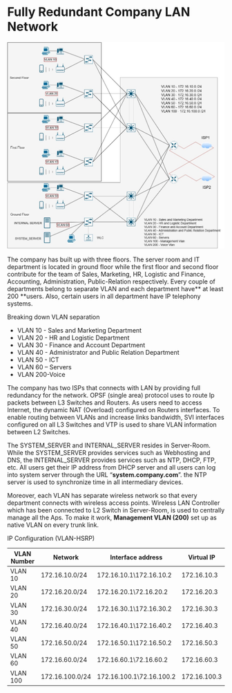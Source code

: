 # Fully Redundant Company LAN Network
![Diagram ](https://github.com/Tjeewantha/Company-Network-Project_Redundancy_CCNA/blob/main/Company%20Network_Diagram.jpg "Diagram ")

The company has built up with three floors. The server room and IT department is located in ground floor while the first floor and second floor contribute for the team of Sales, Marketing, HR, Logistic and Finance, Accounting, Administration, Public-Relation respectively. Every couple of departments belong to separate VLAN and each department have** at least 200 **users. Also, certain users in all department have IP telephony systems.

Breaking down VLAN separation
- VLAN 10 - Sales and Marketing Department
- VLAN 20 - HR and Logistic Department
- VLAN 30 - Finance and Account Department
- VLAN 40 - Administrator and Public Relation Department
- VLAN 50 - ICT
- VLAN 60 – Servers
- VLAN 200-Voice 

The company has two ISPs that connects with LAN by providing full redundancy for the network. OPSF (single area) protocol uses to route Ip packets between L3 Switches and Routers. As users need to access Internet, the dynamic NAT (Overload) configured on Routers interfaces. To enable routing between VLANs and increase links bandwidth, SVI interfaces configured on all L3 Switches and VTP is used to share VLAN information between L2 Switches.

The SYSTEM_SERVER and INTERNAL_SERVER resides in Server-Room. While the SYSTEM_SERVER provides services such as Webhosting and DNS, the INTERNAL_SERVER provides services such as NTP, DHCP, FTP, etc.  All users get their IP address from DHCP server and all users can log into system server through the URL “**system.company.com**”. the NTP server is used to synchronize time in all intermediary devices.  

Moreover, each VLAN has separate wireless network so that every department connects with wireless access points. Wireless LAN Controller which has been connected to L2 Switch in Server-Room, is used to centrally manage all the Aps. To make it work, **Management VLAN (200)** set up as native VLAN on every trunk link. 

IP Configuration (VLAN-HSRP)

| VLAN Number  |Network|  Interface address |  Virtual IP |
| ------------ | ------------ | ------------ | ------------ |
| VLAN 10  |  172.16.10.0/24 |172.16.10.1\172.16.10.2 |  172.16.10.3 |
| VLAN 20  | 172.16.20.0/24  |172.16.20.1\72.16.20.2|  172.16.20.3 |
|  VLAN 30 |  172.16.30.0/24 |172.16.30.1\172.16.30.2|  172.16.30.3 |
| VLAN 40  |172.16.40.0/24|172.16.40.1\172.16.40.2| 172.16.40.3  |
|VLAN 50|  172.16.50.0/24  |172.16.50.1\172.16.50.2| 172.16.50.3  |
|  VLAN 60 | 172.16.60.0/24  | 172.16.60.1\72.16.60.2|  172.16.60.3 |
|  VLAN 100 |172.16.100.0/24   | 172.16.100.1\72.16.100.2|  172.16.100.3 |



